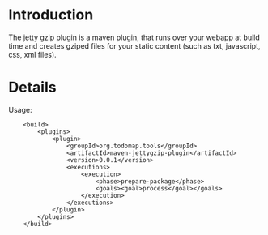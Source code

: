 # Introduction #

The jetty gzip plugin is a maven plugin, that runs over your webapp at build time and creates gziped files for your static content (such as txt, javascript, css, xml files).

# Details #

Usage:
```
	<build>
		<plugins>
			<plugin>
				<groupId>org.todomap.tools</groupId>
				<artifactId>maven-jettygzip-plugin</artifactId>
				<version>0.0.1</version>
				<executions>
					<execution>
						<phase>prepare-package</phase>
						<goals><goal>process</goal></goals>
					</execution>
				</executions>
			</plugin>
		</plugins>
	</build>
```